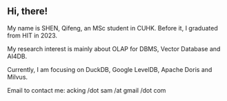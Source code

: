 ## Hi, there!
My name is SHEN, Qifeng, an MSc student in CUHK. Before it, I graduated from HIT in 2023.

My research interest is mainly about OLAP for DBMS, Vector Database and AI4DB.

Currently, I am focusing on DuckDB, Google LevelDB, Apache Doris and Milvus.

Email to contact me: acking /dot sam /at gmail /dot com
